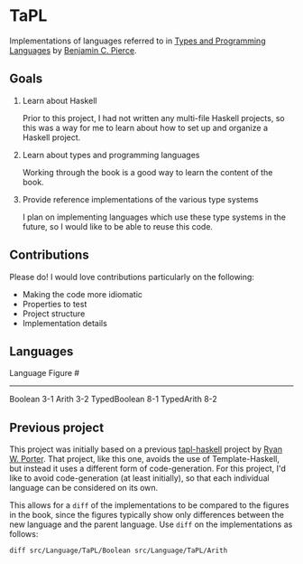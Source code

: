 # TaPL

Implementations of languages referred to in [Types and Programming Languages](http://www.cis.upenn.edu/~bcpierce/tapl/) by [Benjamin C. Pierce](http://www.cis.upenn.edu/~bcpierce/).


## Goals

1. Learn about Haskell

    Prior to this project, I had not written any multi-file Haskell projects, so this was a way for me to learn about how to set up and organize a Haskell project.

2. Learn about types and programming languages

    Working through the book is a good way to learn the content of the book.

3. Provide reference implementations of the various type systems

    I plan on implementing languages which use these type systems in the future, so I would like to be able to reuse this code.


## Contributions

Please do! I would love contributions particularly on the following:

- Making the code more idiomatic
- Properties to test
- Project structure
- Implementation details


## Languages

Language     Figure #
------------ --------
Boolean      3-1
Arith        3-2
TypedBoolean 8-1
TypedArith   8-2

<!-- TODO: Put in complete list of languages from the book, with page #, Figure #, and an Implemented column. -->


## Previous project

This project was initially based on a previous [tapl-haskell](https://code.google.com/p/tapl-haskell/) project by [Ryan W. Porter](http://www.ryanwporter.com/). That project, like this one, avoids the use of Template-Haskell, but instead it uses a different form of code-generation. For this project, I'd like to avoid code-generation (at least initially), so that each individual language can be considered on its own.

This allows for a `diff` of the implementations to be compared to the figures in the book, since the figures typically show only differences between the new language and the parent language. Use `diff` on the implementations as follows:

    diff src/Language/TaPL/Boolean src/Language/TaPL/Arith

